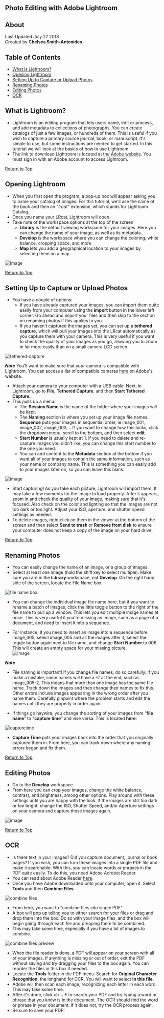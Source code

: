 ## Photo Editing with Adobe Lightroom

## About
Last Updated July 27 2018   
Created by **Chelsea Smith-Antonides**

## Table of Contents
* [What is Lightroom?](#what-is-lightroom?)
* [Opening Lightroom](#opening-lightroom)
* [Setting Up to Capture or Upload Photos](#setting-up-to-capture-or-upload-photos)
* [Renaming Photos](#renaming-photos)
* [Editing Photos](#editing-photos)
* [OCR](#OCR)


## What is Lightroom?

* Lightroom is an editing program that lets users name, edit or process, and add metadata to collections of photographs. You can create catalogs of just a few images, or hundreds of them. This is useful if you wish to capture a primary source journal, book, or manuscript. It's simple to use, but some instructions are needed to get started. In this tutorial we will look at the basics of how to use Lightroom. 
* The link to download Lightroom is located at [the Adobe website](https://helpx.adobe.com/download-install/kb/lightroom-downloads.html). You must sign in with an Adobe account to access Lightroom.

[Return to Top](#about)


## Opening Lightroom

* When you first open the program, a pop-up box will appear asking you to name your catalog of images. For this tutorial, we'll use the name of the book and then an "_lrcat_" extension, which stands for Lightroom Catalog. 
* Once you name your LRcat, Lightroom will open. 
* Take note of the workspace options at the top of the screen:
  - **Library** is the default viewing workspace for your images. Here you can change the name of your image, as well as its metadata.
  - **Develop** is the workspace where you can change the coloring, white balance, cropping space, and more.
  - **Map** lets you add a geographical location to your images by selecting them on a map. 

![Image](/IMAGES/lightroom012.png)

[Return to Top](#about)


## Setting Up to Capture or Upload Photos

* You have a couple of options: 
  - If you have already captured your images, you can import them quite easily from your computer using the **import** button in the lower left corner. Go ahead and import your files and then skip to the section on renaming photos if this applies to you.
  - If you haven't captured the images yet, you can set up a **tethered capture**, which will pull your images into the LRcat automatically as you capture them with your camera. This is very useful if you want to check the quality of your images as you go, allowing you to zoom in far more easily than on a small camera LCD screen. 
  
![tethered-capture](/IMAGES/lightroom20.png) 
  

***Note*** You'll want to make sure that your camera is compatible with Lightroom. You can access a list of compatible cameras [here](https://helpx.adobe.com/lightroom/kb/tethered-camera-support.html) on Adobe's website.

* Attach your camera to your computer with a USB cable. Next, in Lightroom, go to **File**, **Tethered Capture**, and then **Start Tethered Capture**. 
* This pulls up a menu: 
  - The **Session Name** is the name of the folder where your images will be kept. 
  - The **Naming** section is where you set up your image file names. **Sequence** puts your images in sequential order, ie image_001, image_002, image_003,... If you want to change how this looks, click the dropdown menu, scroll to the bottom, and then select **edit**.
  - **Start Number** is usually kept at 1. If you need to delete and re-capture images you didn't like, you can change this start number to the one you need. 
  - You can add content to the **Metadata** section at the bottom if you want all of your images to contain the same information, such as your name or company name. This is something you can easily add to your images later on, so you can leave this blank. 

![image]()

* Start capturing! As you take each picture, Lightroom will import them. It may take a few moments for the image to load properly. After it appears, zoom in and check the quality of your image, making sure that it's focused. Also check on the color and lighting so that the images are not too dark or too light. Adjust your ISO, aperture, and shutter speed settings as needed.
* To delete images, right click on them in the viewer at the bottom of the screen and then select **Send to trash** or **Remove from disk** to ensure your computer does not keep a copy of the image on your hard drive.

[Return to Top](#about)

  
## Renaming Photos

* You can easily change the name of an image, or a group of images. 
* Select at least one image (hold the shift key to select multiple). Make sure you are in the **Library** workspace, not **Develop**. On the right hand side of the screen, locate the File Name box.

![file name box](/IMAGES/lightroom010.png)

* You can change the individual image file name here, but if you want to rename a batch of images, click the little toggle button to the right of the file name to pull up a window. This lets you edit multiple image names at once. This is very useful if you're missing an image, such as a page of a document, and need to insert it into a sequence. 

* For instance, if you need to insert an image into a sequence before image_005, select image_005 and all the images after it, select the toggle button again next to file name, and change **Start Number** to 006. This will create an empty space for your missing picture.  
![image]()

***Note*** 
* File naming is important! If you change file names, do so carefully. If you make a mistake, some names will have a -2 at the end, such as image_005-2. This means that more than one image has the same file name. Track down the images and then change their names to fix this. Other errors include images appearing in the wrong order after you name them. Carefully pinpoint where the problem starts and edit the names until they are properly in order again. 

* If things go haywire, you change the sorting of your images from "**file name**" to "**capture time**" and vise versa. This is located **here**: 

![capturetime](/IMAGES/lightroom009.png)

* **Capture Time** puts your images back into the order that you originally captured them in. From here, you can track down where any naming errors began and fix them. 

[Return to Top](#about)

## Editing Photos

* Go to the **Develop** workspace. 
* From here you can crop your images, change the white balance, contrast, and brightness, among other options. Play around with these settings until you are happy with the look. If the images are still too dark or too bright, change the ISO, Shutter Speed, and/or Aperture settings on your camera and capture these images again. 

![image](/IMAGES/lightroom011.png)

[Return to Top](#about)

## OCR

* Is there text in your images? Did you capture document, journal or book pages? If you wish, you can turn these images into a single PDF file and make it searchable. With this, you can locate words or phrases in the PDF quite easily. To do this, you need Adobe Acrobat Reader.
* You can read about Adobe Reader [here](https://www.adobe.com/accessibility/products/reader.html). 
* Once you have Adobe downloaded onto your computer, open it. Select **Tools** and then **Combine Files**. 

![combine files]()

* From here, you want to "combine files into single PDF". 
* A box will pop up telling you to either search for your files or drag and drop them into the box. Do so with your image files, and the box will begin going through each file and prepping them to be combined. 
* This may take some time, especially if you have a lot of images to combine.

![combine files preview]()

* When the file reader is done, a PDF will appear on your screen with all of your images. If anything is missing or out of order, exit the PDF without saving and try dragging your files to the box again. You can reorder the files in this box if needed.
* Locate the **Tools** folder in the PDF menu. Search for **Original Character Recognition**, the longhand for OCR. You will want to select **In this file**. 
* Adobe will then scan each image, recognizing each letter in each word. This may take some time.
* After it's done, click ctr + F to search your PDF and try typing a word or phrase that you know is in the document. The OCR should find the word or phrase in your document. If it does not, try the OCR process again. 
* Be sure to save your PDF! 
